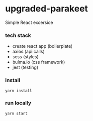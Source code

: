 # upgraded-parakeet

Simple React excersice

### tech stack
- create react app (boilerplate)
- axios (api calls)
- scss (styles)
- bulma.io (css framework)
- jest (testing)

### install
`yarn install`

### run locally
`yarn start`
